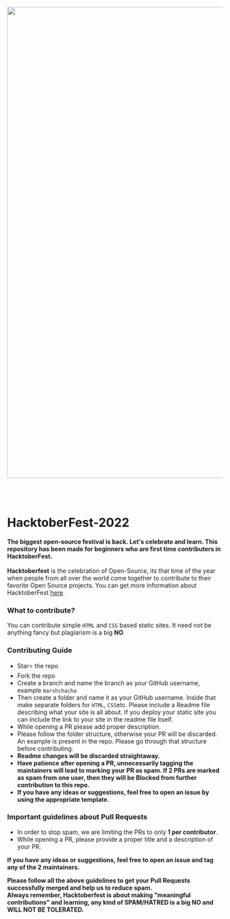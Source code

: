 <p align="center">
<img src="https://user-images.githubusercontent.com/46259712/192037191-3d1737bf-f4cb-4d9a-a63b-cdde95c47b4f.png" width="1100"/>
</p>
<br/>
<br/>

# HacktoberFest-2022
**The biggest open-source festival is back. Let's celebrate and learn. This repository has been made for beginners who are first time contributers in HacktoberFest.**<br/>
<br/>
**Hacktoberfest** is the celebration of Open-Source, its that time of the year when people from all over the world come together to contribute to their favorite Open Source projects. You can get more information about HacktoberFest [here](https://hacktoberfest.com/).
### What to contribute?
You can contribute simple `HTML` and `CSS` based static sites. It need not be anything fancy but plagiarism is a big **NO**


### Contributing Guide
* Star⭐ the repo
* Fork the repo
* Create a branch and name the branch as your GitHub username, example `marshchacha`
* Then create a folder and name it as your GitHub username. Inside that make separate folders for `HTML`, `CSS`etc. Please include a Readme file describing what your site is all about. If you deploy your static site you can include the link to your site in the readme file itself.
* While opening a PR please add proper description.
* Please follow the folder structure, otherwise your PR will be discarded. An example is present in the repo. Please go through that structure before contributing.
* **Readme changes will be discarded straightaway.**
* **Have patience after opening a PR, unnecessarily tagging the maintainers will lead to marking your PR as spam. If 2 PRs are marked as spam from one user, then they will be Blocked from further contribution to this repo.**
* **If you have any ideas or suggestions, feel free to open an issue by using the appropriate template.**

### Important guidelines about Pull Requests
* In order to stop spam, we are limiting the PRs to only **1 per contributor**.
* While opening a PR, please provide a proper title and a description of your PR.

**If you have any ideas or suggestions, feel free to open an issue and tag any of the 2 maintainers.**

**Please follow all the above guidelines to get your Pull Requests successfully merged and help us to reduce spam.**
<br/>
**Always remember, Hacktoberfest is about making "meaningful contributions" and learning, any kind of SPAM/HATRED is a big NO and WILL NOT BE TOLERATED.**
